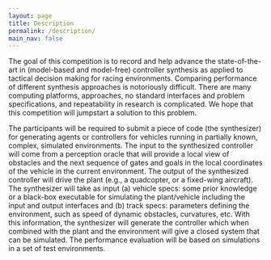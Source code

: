 ```yaml
---
layout: page
title: Description
permalink: /description/
main_nav: false
---
```


The goal of this competition is to record and help advance the state-of-the-art in (model-based and model-free) controller synthesis as applied to tactical decision making for racing environments. Comparing performance of different synthesis approaches is notoriously difficult. There are many computing platforms, approaches, no standard interfaces and problem specifications, and repeatability in research is complicated. We hope that this competition will jumpstart a solution to this problem.

The participants will be required to submit a piece of code (the synthesizer) for generating agents or controllers for vehicles running in partially known, complex, simulated environments. The input to the synthesized controller will come from a perception oracle that will provide a local view of obstacles and the next sequence of gates and goals in the local coordinates of the vehicle in the current environment. The output of the synthesized controller will drive the plant (e.g., a quadcopter, or a fixed-wing aircraft). The synthesizer will take as input (a) vehicle specs: some prior knowledge or a black-box executable for simulating the plant/vehicle including the input and output interfaces and (b) track specs: parameters defining the environment, such as speed of dynamic obstacles, curvatures, etc. With this information, the synthesizer will generate the controller which when combined with the plant and the environment will give a closed system that can be simulated. The performance evaluation will be based on simulations in a set of test environments.
